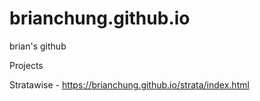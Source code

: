 # brianchung.github.io
brian's github

Projects

Stratawise - https://brianchung.github.io/strata/index.html
